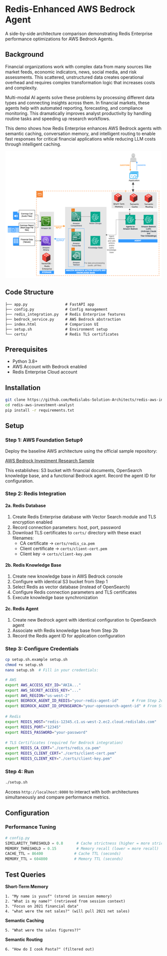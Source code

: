 # Redis-Enhanced AWS Bedrock Agent

A side-by-side architecture comparison demonstrating Redis Enterprise performance optimizations for AWS Bedrock Agents.

## Background

Financial organizations work with complex data from many sources like market feeds, economic indicators, news, social media, and risk assessments. This scattered, unstructured data creates operational overhead and requires complex transformation logic that increases costs and complexity.

Multi-modal AI agents solve these problems by processing different data types and connecting insights across them. In financial markets, these agents help with automated reporting, forecasting, and compliance monitoring. This dramatically improves analyst productivity by handling routine tasks and speeding up research workflows.

This demo shows how Redis Enterprise enhances AWS Bedrock agents with semantic caching, conversation memory, and intelligent routing to enable fast responses for critical financial applications while reducing LLM  costs through intelligent caching.

![Redis-Enhanced AWS Architecture](redis-aws-architecture-diagram.png)

## Code Structure

```
├── app.py                 # FastAPI app
├── config.py              # Config management
├── redis_integration.py   # Redis Enterprise features
├── bedrock_service.py     # AWS Bedrock abstraction
├── index.html             # Comparison UI
├── setup.sh               # Environment setup
└── certs/                 # Redis TLS certificates
```

## Prerequisites

- Python 3.8+
- AWS Account with Bedrock enabled
- Redis Enterprise Cloud account

## Installation

```bash
git clone https://github.com/Redislabs-Solution-Architects/redis-aws-investment-analyst.git
cd redis-aws-investment-analyst
pip install -r requirements.txt
```

## Setup

### Step 1: AWS Foundation Setup◊
Deploy the baseline AWS architecture using the official sample repository:

[AWS Bedrock Investment Research Sample](https://github.com/aws-samples/amazon-bedrock-samples/tree/main/agents-and-function-calling/bedrock-agents/use-case-examples/ai-powered-assistant-for-investment-research)

This establishes: S3 bucket with financial documents, OpenSearch knowledge base, and a functional Bedrock agent. Record the agent ID for configuration.

### Step 2: Redis Integration

#### 2a. Redis Database
1. Create Redis Enterprise database with Vector Search module and TLS encryption enabled
2. Record connection parameters: host, port, password
3. Download TLS certificates to `certs/` directory with these exact filenames:
   - CA certificate → `certs/redis_ca.pem`
   - Client certificate → `certs/client-cert.pem`
   - Client key → `certs/client-key.pem`

#### 2b. Redis Knowledge Base
1. Create new knowledge base in AWS Bedrock console
2. Configure with identical S3 bucket from Step 1
3. Select Redis as vector database (instead of OpenSearch)
4. Configure Redis connection parameters and TLS certificates
5. Execute knowledge base synchronization

#### 2c. Redis Agent
1. Create new Bedrock agent with identical configuration to OpenSearch agent
2. Associate with Redis knowledge base from Step 2b
3. Record the Redis agent ID for application configuration

### Step 3: Configure Credentials
```bash
cp setup.sh.example setup.sh
chmod +x setup.sh
nano setup.sh  # Fill in your credentials:
```

```bash
# AWS
export AWS_ACCESS_KEY_ID="AKIA..."
export AWS_SECRET_ACCESS_KEY="..."
export AWS_REGION="us-west-2"
export BEDROCK_AGENT_ID_REDIS="your-redis-agent-id"      # From Step 2c
export BEDROCK_AGENT_ID_OPENSEARCH="your-opensearch-agent-id" # From Step 1

# Redis
export REDIS_HOST="redis-12345.c1.us-west-2.ec2.cloud.redislabs.com"
export REDIS_PORT="12345"
export REDIS_PASSWORD="your-password"

# TLS Certificates (required for Bedrock integration)
export REDIS_CA_CERT="./certs/redis_ca.pem"
export REDIS_CLIENT_CERT="./certs/client-cert.pem"
export REDIS_CLIENT_KEY="./certs/client-key.pem"
```

### Step 4: Run
```bash
./setup.sh
```

Access `http://localhost:8000` to interact with both architectures simultaneously and compare performance metrics.


## Configuration

### Performance Tuning
```python
# config.py
SIMILARITY_THRESHOLD = 0.8      # Cache strictness (higher = more strict)
MEMORY_THRESHOLD = 0.15         # Memory recall (lower = more recall)  
CACHE_TTL = 86400              # Cache TTL (seconds)
MEMORY_TTL = 604800            # Memory TTL (seconds)
```

## Test Queries

**Short-Term Memory**
```  
1. "My name is yusuf" (stored in session memory)
2. "What is my name?" (retrieved from session context)
3. "Focus on 2021 financial data"
4. "what were the net sales?" (will pull 2021 net sales)
```

**Semantic Caching**
```
5. "What were the sales figures??" 
```

**Semantic Routing**
```
6. "How do I cook Pasta?" (filtered out)
```
